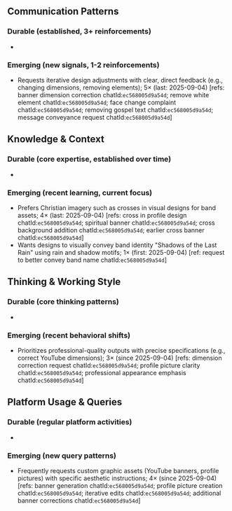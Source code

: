 ## Communication Patterns
### Durable (established, 3+ reinforcements)
- 

### Emerging (new signals, 1-2 reinforcements)
- Requests iterative design adjustments with clear, direct feedback (e.g., changing dimensions, removing elements); 5× (last: 2025-09-04) [refs: banner dimension correction chatId:`ec568005d9a54d`; remove white element chatId:`ec568005d9a54d`; face change complaint chatId:`ec568005d9a54d`; removing gospel text chatId:`ec568005d9a54d`; message conveyance request chatId:`ec568005d9a54d`]

## Knowledge & Context
### Durable (core expertise, established over time)
- 

### Emerging (recent learning, current focus)
- Prefers Christian imagery such as crosses in visual designs for band assets; 4× (last: 2025-09-04) [refs: cross in profile design chatId:`ec568005d9a54d`; spiritual banner chatId:`ec568005d9a54d`; cross background addition chatId:`ec568005d9a54d`; earlier cross banner chatId:`ec568005d9a54d`]
- Wants designs to visually convey band identity "Shadows of the Last Rain" using rain and shadow motifs; 1× (first: 2025-09-04) [ref: request to better convey band name chatId:`ec568005d9a54d`]

## Thinking & Working Style
### Durable (core thinking patterns)
- 

### Emerging (recent behavioral shifts)
- Prioritizes professional-quality outputs with precise specifications (e.g., correct YouTube dimensions); 3× (since 2025-09-04) [refs: dimension correction request chatId:`ec568005d9a54d`; profile picture clarity chatId:`ec568005d9a54d`; professional appearance emphasis chatId:`ec568005d9a54d`]

## Platform Usage & Queries
### Durable (regular platform activities)
- 

### Emerging (new query patterns)
- Frequently requests custom graphic assets (YouTube banners, profile pictures) with specific aesthetic instructions; 4× (since 2025-09-04) [refs: banner generation chatId:`ec568005d9a54d`; profile picture creation chatId:`ec568005d9a54d`; iterative edits chatId:`ec568005d9a54d`; additional banner corrections chatId:`ec568005d9a54d`]